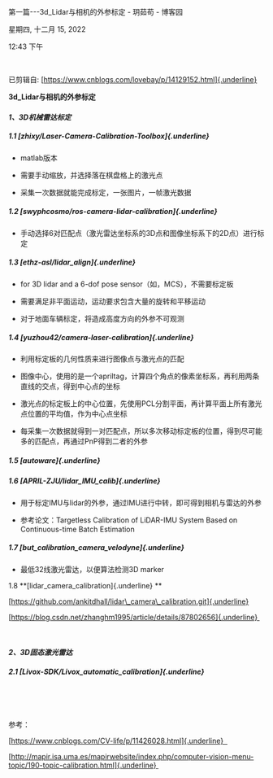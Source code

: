 第一篇\-\--3d\_Lidar与相机的外参标定 - 玥茹苟 - 博客园

星期四, 十二月 15, 2022

12:43 下午

 

已剪辑自: [https://www.cnblogs.com/lovebay/p/14129152.html]{.underline}

**3d\_Lidar与相机的外参标定**

#### *1、3D机械雷达标定*

##### 1.1 [zhixy/Laser-Camera-Calibration-Toolbox]{.underline}

-   matlab版本

-   需要手动缩放，并选择落在棋盘格上的激光点

-   采集一次数据就能完成标定，一张图片，一帧激光数据

##### 1.2 [swyphcosmo/ros-camera-lidar-calibration]{.underline}

-   手动选择6对匹配点（激光雷达坐标系的3D点和图像坐标系下的2D点）进行标定

##### 1.3 [ethz-asl/lidar\_align]{.underline}

-   for 3D lidar and a 6-dof pose sensor（如，MCS），不需要标定板

-   需要满足非平面运动，运动要求包含大量的旋转和平移运动

-   对于地面车辆标定，将造成高度方向的外参不可观测

##### 1.4 [yuzhou42/camera-laser-calibration]{.underline}

-   利用标定板的几何性质来进行图像点与激光点的匹配

-   图像中心，使用的是一个apriltag，计算四个角点的像素坐标系，再利用两条直线的交点，得到中心点的坐标

-   激光点的标定板上的中心位置，先使用PCL分割平面，再计算平面上所有激光点位置的平均值，作为中心点坐标

-   每采集一次数据就得到一对匹配点，所以多次移动标定板的位置，得到尽可能多的匹配点，再通过PnP得到二者的外参

##### 1.5 [autoware]{.underline}

##### 1.6 [APRIL-ZJU/lidar\_IMU\_calib]{.underline}

-   用于标定IMU与lidar的外参，通过IMU进行中转，即可得到相机与雷达的外参

-   参考论文：Targetless Calibration of LiDAR-IMU System Based on Continuous-time Batch Estimation

##### 1.7 [but\_calibration\_camera\_velodyne]{.underline}

-   最低32线激光雷达，以便算法检测3D marker

1.8 **[lidar\_camera\_calibration]{.underline} **

[https://github.com/ankitdhall/lidar\_camera\_calibration.git]{.underline}

[https://blog.csdn.net/zhanghm1995/article/details/87802656]{.underline} 

 

#### *2、3D固态激光雷达*

##### 2.1 [Livox-SDK/Livox\_automatic\_calibration]{.underline}

 

 

参考：

[https://www.cnblogs.com/CV-life/p/11426028.html]{.underline}  

[http://mapir.isa.uma.es/mapirwebsite/index.php/computer-vision-menu-topic/190-topic-calibration.html]{.underline}   
